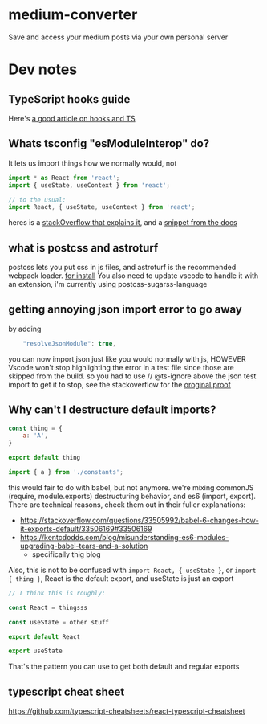 # medium-converter
Save and access your medium posts via your own personal server


# Dev notes

## TypeScript hooks guide
Here's [a good article on hooks and TS](https://levelup.gitconnected.com/usetypescript-a-complete-guide-to-react-hooks-and-typescript-db1858d1fb9c)

## Whats tsconfig "esModuleInterop" do?
It lets us import things how we normally would, not

```js
import * as React from 'react';
import { useState, useContext } from 'react';

// to the usual:
import React, { useState, useContext } from 'react';
```
heres is a [stackOverflow that explains it](https://stackoverflow.com/questions/54674392/react-with-typescript-how-to-import-methods), and a [snippet from the docs](https://www.typescriptlang.org/docs/handbook/release-notes/typescript-2-7.html#support-for-import-d-from-cjs-from-commonjs-modules-with---esmoduleinterop)

## what is postcss and astroturf
postcss lets you put css in js files, and astroturf is the recommended webpack loader.
[for install](https://github.com/postcss/postcss#css-in-js)
You also need to update vscode to handle it with an extension, i'm currently using postcss-sugarss-language

## getting annoying json import error to go away
by adding

```js
    "resolveJsonModule": true,
```

you can now import json just like you would normally with js, HOWEVER Vscode won't stop
highlighting the error in a test file since those are skipped from the build. so you had to
use // @ts-ignore above the json test import to get it to stop, see the stackoverflow for the [oroginal proof](https://stackoverflow.com/questions/52296956/vscode-typescript-importing-json-file-highlighting-issue)

## Why can't I destructure default imports?


```js
const thing = {
    a: 'A',
}

export default thing

import { a } from './constants';
```

this would fair to do with babel, but not anymore. we're mixing commonJS (require, module.exports) destructuring behavior, and es6 (import, export).
There are technical reasons, check them out in their fuller explanations:
- https://stackoverflow.com/questions/33505992/babel-6-changes-how-it-exports-default/33506169#33506169
- https://kentcdodds.com/blog/misunderstanding-es6-modules-upgrading-babel-tears-and-a-solution
  - specifically thig blog

Also, this is not to be confused with `import React, { useState }`, or `import { thing }`, React is the default export, and useState is just an export

```js
// I think this is roughly:

const React = thingsss

const useState = other stuff

export default React

export useState
```
That's the pattern you can use to get both default and regular exports

## typescript cheat sheet
https://github.com/typescript-cheatsheets/react-typescript-cheatsheet

